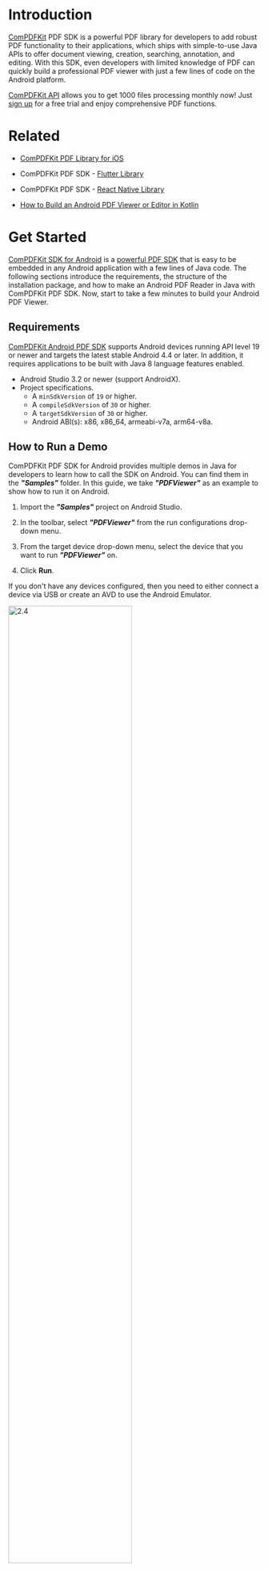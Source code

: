 # Introduction

[ComPDFKit](https://www.compdf.com/) PDF SDK is a powerful PDF library for developers to add robust PDF functionality to their applications, which ships with simple-to-use Java APIs to offer document viewing, creation, searching, annotation, and editing. With this SDK, even developers with limited knowledge of PDF can quickly build a professional PDF viewer with just a few lines of code on the Android platform.

[ComPDFKit API](https://api.compdf.com/api/pricing) allows you to get 1000 files processing monthly now! Just [sign up](https://api.compdf.com/signup) for a free trial and enjoy comprehensive PDF functions.


# Related

- [ComPDFKit PDF Library for iOS](https://github.com/ComPDFKit/PDF-SDK-iOS)

- ComPDFKit PDF SDK - [Flutter Library](https://pub.dev/packages/compdfkit_flutter)

- ComPDFKit PDF SDK - [React Native Library](https://www.compdf.com/react-native)

- [How to Build an Android PDF Viewer or Editor in Kotlin](https://www.compdf.com/blog/build-an-android-pdf-viewer-or-editor-in-kotlin)


# Get Started

[ComPDFKit SDK for Android](https://www.compdf.com/android) is a [powerful PDF SDK](https://www.compdf.com/pdf-sdk) that is easy to be embedded in any Android application with a few lines of Java code. The following sections introduce the requirements, the structure of the installation package, and how to make an Android PDF Reader in Java with ComPDFKit PDF SDK. Now, start to take a few minutes to build your Android PDF Viewer.


## Requirements

[ComPDFKit Android PDF SDK](https://www.compdf.com/guides/pdf-sdk/android/overview) supports Android devices running API level 19 or newer and targets the latest stable Android 4.4 or later. In addition, it requires applications to be built with Java 8 language features enabled.

- Android Studio 3.2 or newer (support AndroidX).
- Project specifications.
    - A `minSdkVersion` of `19` or higher.  
    - A `compileSdkVersion` of `30` or higher.  
    - A `targetSdkVersion` of `30` or higher.  
    - Android ABI(s): x86, x86_64, armeabi-v7a, arm64-v8a.

## How to Run a Demo

ComPDFKit PDF SDK for Android provides multiple demos in Java for developers to learn how to call the SDK on Android. You can find them in the ***"Samples"*** folder. In this guide, we take ***"PDFViewer"*** as an example to show how to run it on Android.

1. Import the ***"Samples"*** project on Android Studio.
2. In the toolbar, select ***"PDFViewer"*** from the run configurations drop-down menu.
3. From the target device drop-down menu, select the device that you want to run ***"PDFViewer"*** on.

4. Click **Run**.

If you don't have any devices configured, then you need to either connect a device via USB or create an AVD to use the Android Emulator.

<img src="./image-android/2.4.png" alt="2.4" width="70%" height="70%" />

**Note:** *This is a demo project, presenting completed [ComPDFKit PDF SDK](https://compdf.com/pdf-sdk/) functions. The functions might be different based on the license you have purchased. Please check that the functions you choose work fine in this demo project.*



## How to Make an Android PDF Viewer in Java

This section will help you quickly get started with ComPDFKit PDF SDK to make an Android app in Java with step-by-step instructions. Through the following steps, you will get a simple application that can display the contents of a specified PDF file.



### Create a New Project

1. Use Android Studio to create a Phone & Tablet project. Here we create a **No Activity** project.

<img src="./image-android/create_project.png" alt="create_project" width="60%" height="60%" />


### Installation

#### Integrate With Gradle

1. Open the `settings.gradle` file located in your project's root directory and add the `mavenCentral` repository:

```diff
dependencyResolutionManagement {
    repositoriesMode.set(RepositoriesMode.FAIL_ON_PROJECT_REPOS)
    repositories {
        google()
+       mavenCentral()
    }
}
```

2. Open the `build.gradle` file in the application module directory:

<img src="./image-android/2.4.2.1-1.png" alt="2.4.2.1-1" width="40%" height="40%" />

Edit it and add the complete `ComPDFKit SDK` dependency:

```groovy
dependencies {
  implementation 'com.compdf:compdfkit:1.13.0'
  implementation 'com.compdf:compdfkit-ui:1.13.0'
}
```

3. Apply for read and write permissions in `AndroidManifest.xml`:

```xml
<uses-permission android:name="android.permission.WRITE_EXTERNAL_STORAGE"/>
<uses-permission android:name="android.permission.READ_EXTERNAL_STORAGE"/>
```

**Note:** *On your apps that target Android 6.0 or higher, make sure to check for and request read and write permissions to external storage at runtime.*

4. If you use an online license, please add network access permissions in `AndroidManifest.xml`:

```xml
<uses-permission android:name="android.permission.INTERNET"/>
```


#### Integrate Manually

1. Copy ***"ComPDFKit.aar"*** and ***"ComPDFKit-UI.aar"*** to the ***"libs"*** directory of the **app**.

![libs.png](./image-android/libs.png)

2. Add the following code into the **app** dictionary's ***"build.gradle"*** file:

```groovy
...
dependencies {
    /*ComPDFKit SDK*/
    implementation(fileTree('libs'))
    ...
}
...
```

3. Add [ComPDFKit PDF SDK for Android](https://www.compdf.com/blog/compdfkit-for-android) as a dependency to the project. Inside the **app** dictionary's ***"build.gradle"***, add ***"ComPDFKit.aar"***, ***"ComPDFKit-UI.aar"***, and the related support libraries to the `dependencies`. For simplicity, update the dependencies as follows:


```groovy
dependencies {
    ...
    //glide
    implementation 'com.github.bumptech.glide:glide:4.12.0'
    annotationProcessor 'com.github.bumptech.glide:compiler:4.12.0'

    implementation 'androidx.documentfile:documentfile:1.0.1'
}
```

4. Apply for read and write permissions in `AndroidManifest.xml`:

```xml
<uses-permission android:name="android.permission.WRITE_EXTERNAL_STORAGE"/>
<uses-permission android:name="android.permission.READ_EXTERNAL_STORAGE"/>
```

**Note:** *On your apps that target Android 6.0 or higher, make sure to check for and request read and write permissions to external storage at runtime.*

5. If you use an online license, please add network access permissions in `AndroidManifest.xml`:

```xml
<uses-permission android:name="android.permission.INTERNET"/>
```



### Apply the License Key


Add this license in the **AndroidManifest.xml** of the main module. In version **1.13.0**, we introduced a brand-new online authentication license scheme for ComPDFKit SDK. By default, the SDK performs online authentication. If you are using a version prior to **1.13.0**, please refer to the following example to configure the SDK for offline authentication mode:<br/>

* **Online license**

```xml
<!-- Each ComPDFKit license is bound to a specific applicationId -->
<!-- For example: com.compdfkit.pdfviewer -->
<meta-data
    android:name="compdfkit_key_online"
    android:value="Your ComPDFKit Key" />
```

You can also initialize ComPDFKit SDK in code using:

```java
CPDFSdk.init(context, "your compdfkit license", false);
```

* **Offline license**

```xml
<!-- Each ComPDFKit license is bound to a specific applicationId -->
<!-- For example: com.compdfkit.pdfviewer -->
<meta-data
    android:name="compdfkit_key"
    android:value="Your ComPDFKit Key" />
```

You can also initialize ComPDFKit SDK in code using:

```java
CPDFSdk.init(context, "your compdfkit license");
```



### Add Proguard Rules

In the `proguard-rules.pro` file, please add the obfuscation configuration information for `compdfkit` as follows:

```
-keep class com.compdfkit.ui.** {*;}
-keep class com.compdfkit.core.** {*;}
```



### Display a PDF Document

1. Copy a PDF document into the **assets** directory of your Android project. For example, import the file ***"Quick Start Guide.pdf"*** to the path **src/main/assets**.


![structure.png](./image-android/structure.png)

2. Create a new **Empty Activity** under your package, and set the activity name to **MainActivity**.


<img src="./image-android/new_activity.png" alt="new_activity" width="40%" height="40%" />

Android Studio will automatically generate a source file called ***"MainActivity.java"*** and a layout file called ***"activity_main.xml"***.

The source file:

![activity_java.png](./image-android/activity_java.png)

The layout file:

![layout.png](./image-android/layout.png)

3. Create a `CPDFReaderView` in your ***"activity_main.xml"*** to display the contents of the PDF document:

```xml
<!-- Your activity_main.xml file -->

<?xml version="1.0" encoding="utf-8"?>
<androidx.constraintlayout.widget.ConstraintLayout xmlns:android="http://schemas.android.com/apk/res/android"
    xmlns:app="http://schemas.android.com/apk/res-auto"
    xmlns:tools="http://schemas.android.com/tools"
    android:layout_width="match_parent"
    android:layout_height="match_parent"
    tools:context=".MainActivity">

    <!-- Create a CPDFReaderView -->
    <com.compdfkit.ui.reader.CPDFReaderView
        android:id="@+id/readerview"
        android:layout_width="match_parent"
        android:layout_height="match_parent" />

</androidx.constraintlayout.widget.ConstraintLayout>
```

Get the `CPDFReaderView` from the layout or create a `CPDFReaderView` directly in the code in the corresponding ***MainActivity.java*** file:

```Java
// Your MainActivity.java file

package com.compdfkit.pdfviewer;

import androidx.appcompat.app.AppCompatActivity;

import android.os.Bundle;
import com.compdfkit.ui.reader.CPDFReaderView;

public class MainActivity extends AppCompatActivity {

    @Override
    protected void onCreate(Bundle savedInstanceState) {
        super.onCreate(savedInstanceState);
        setContentView(R.layout.activity_main);

        // Get CPDFReaderView from xml.
        CPDFReaderView readerView = findViewById(R.id.readerview);
        // Code to create CPDFReaderView.
        // CPDFDocument readerView = new CPDFReaderView(content);
    }
}
```
4. Open the document. This is a time-consuming process, so it needs to be executed in a **sub-thread**. After the document is opened successfully, the UI that renders the PDF is initiated:

```Java
// Your MainActivity.java file

... //imports

public class MainActivity extends AppCompatActivity {

    // Copy the PDF file from the assets folder to the cache folder.
    private void copyPdfFromAssetsToCache(String fileName) {
        try {
            InputStream inputStream = getAssets().open(fileName);
            File outputFile = new File(getCacheDir(), fileName);
            FileOutputStream outputStream = new FileOutputStream(outputFile);

            byte[] buffer = new byte[1024];
            int bytesRead;
            while ((bytesRead = inputStream.read(buffer)) != -1) {
                outputStream.write(buffer, 0, bytesRead);
            }

            inputStream.close();
            outputStream.flush();
            outputStream.close();
        } catch (IOException e) {
            e.printStackTrace();
        }
    }
    
    @Override
    protected void onCreate(Bundle savedInstanceState) {
        super.onCreate(savedInstanceState);
        setContentView(R.layout.activity_main);

        CPDFReaderView readerView = findViewById(R.id.readerview);
        // Code to create CPDFReaderView.
        // CPDFDocument readerView = new CPDFReaderView(content);

        //Create a document object.
        CPDFDocument document = new CPDFDocument(this);
        

        new Thread(() -> {
            String fileName = "Quick Start Guide.pdf";
            copyPdfFromAssetsToCache(fileName);

            File file = new File(getCacheDir(), fileName);
            String filePath = file.getAbsolutePath();

            //Open document.
            CPDFDocument.PDFDocumentError error = document.open(filePath);
            if (error == CPDFDocument.PDFDocumentError.PDFDocumentErrorPassword) {
                //The document is encrypted and requires a password to open.
                error = document.open(filePath, "password");
            }

            if (error == CPDFDocument.PDFDocumentError.PDFDocumentErrorSuccess) {
                //The document is opened successfully and data can be parsed and manipulated.
            } else {
                //The PDF file failed to open. You can refer to the API file for specific error
            }
        }).start();
    }
}
```

5. Set the basic properties of `CPDFReaderView` :

```Java
// Your MainActivity.java file

... // imports

public class MainActivity extends AppCompatActivity {
    // Create a handler to run the code on the main thread.
    private Handler mainThreadHandler = new Handler(Looper.getMainLooper());
...
    if (error == CPDFDocument.PDFDocumentError.PDFDocumentErrorSuccess) {
        // The document is opened successfully and data can be parsed and manipulated.
        mainThreadHandler.post(() -> {
            // Set the document content for UI.
            readerView.setPDFDocument(document);
        });
    } else {
        // The PDF file failed to open. You can refer to the API file for specific error
    }
...
}
```

6. Your code may resemble the following at this stage: 

```Java
// Your MainActivity.java file

... // imports

public class MainActivity extends AppCompatActivity {
    // Create a handler to run the code on the main thread.
    private Handler mainThreadHandler = new Handler(Looper.getMainLooper());
    // Copy the PDF file from the assets folder to the cache folder.
    private void copyPdfFromAssetsToCache(String fileName) {
        try {
            InputStream inputStream = getAssets().open(fileName);
            File outputFile = new File(getCacheDir(), fileName);
            FileOutputStream outputStream = new FileOutputStream(outputFile);

            byte[] buffer = new byte[1024];
            int bytesRead;
            while ((bytesRead = inputStream.read(buffer)) != -1) {
                outputStream.write(buffer, 0, bytesRead);
            }

            inputStream.close();
            outputStream.flush();
            outputStream.close();
        } catch (IOException e) {
            e.printStackTrace();
        }
    }

    @Override
    protected void onCreate(Bundle savedInstanceState) {
        super.onCreate(savedInstanceState);
        setContentView(R.layout.activity_main);

        CPDFReaderView readerView = findViewById(R.id.readerview);

        //Create a document object.
        CPDFDocument document = new CPDFDocument(this);

        new Thread(() -> {
            String fileName = "Quick Start Guide.pdf";
            copyPdfFromAssetsToCache(fileName);

            File file = new File(getCacheDir(), fileName);
            String filePath = file.getAbsolutePath();

            //Open document.
            CPDFDocument.PDFDocumentError error = document.open(filePath);
            if (error == CPDFDocument.PDFDocumentError.PDFDocumentErrorPassword) {
                //The document is encrypted and requires a password to open.
                error = document.open(filePath, "password");
            }

            if (error == CPDFDocument.PDFDocumentError.PDFDocumentErrorSuccess) {
                //The document is opened successfully and data can be parsed and manipulated.
                mainThreadHandler.post(() -> {
                    //Set the document to the reader view.
                    readerView.setPDFDocument(document);
                });
            } else {
                //The PDF file failed to open. You can refer to the API file for specific error
            }
        }).start();
    }
}
```

```xml
<!-- Your activity_main.xml file -->
<?xml version="1.0" encoding="utf-8"?>
<androidx.constraintlayout.widget.ConstraintLayout xmlns:android="http://schemas.android.com/apk/res/android"
    xmlns:app="http://schemas.android.com/apk/res-auto"
    xmlns:tools="http://schemas.android.com/tools"
    android:layout_width="match_parent"
    android:layout_height="match_parent"
    tools:context=".MainActivity">

    <com.compdfkit.ui.reader.CPDFReaderView
        android:id="@+id/readerview"
        android:layout_width="match_parent"
        android:layout_height="match_parent" />

</androidx.constraintlayout.widget.ConstraintLayout>
```

7. Run the application.

<img src="./image-android/screen_shot.png" alt="screen_shot.png" width="25%" height="25%" />

Now, with the help of ComPDFKit, you can get a simple application to display a PDF file.


# Examples

There are many samples in the [**samples**](./samples) folder that demonstrate the main features of the [ComPDFKit API](https://api.compdf.com/) and how to use them, such as adding watermarks, comments, forms, etc. to PDFs. You can copy the code, add it to your project and run it directly. Or, you can get our [code examples for Android](https://www.compdf.com/guides/pdf-sdk/android/examples). To learn more about the ComPDFKit API, please visit our [API Reference](https://developers.compdf.com/guides/pdf-sdk/android/api-reference/index).

# Support

[ComPDFKit]((https://www.compdf.com)) has a professional R&D team that produces comprehensive technical documentation and guides to help developers. Also, you can get an immediate response when reporting your problems to our support team.

- For detailed information, please visit our [Guides](https://www.compdf.com/guides/pdf-sdk/android/overview) page.

- Stay updated with the latest improvements through our [Changelog](https://www.compdf.com/pdf-sdk/changelog-android).

- For technical assistance, please reach out to our [Technical Support](https://www.compdf.com/support).

- To get more details and an accurate quote, please contact our [Sales Team](https://compdf.com/contact-us).




# License

ComPDFKit PDF SDK supports flexible licensing options, please contact [our sales team](mailto:support@compdf.com) to know more. Each license is only valid for one application ID in development mode.  However, any documents, sample code, or source code distribution from the released package of ComPDFKit PDF SDK to any third party is prohibited.



# Note

We are glad to announce that you can register a ComPDFKit API account for a [free trial](https://api.compdf.com/api/pricing) to process 1000 documents per month for free.

